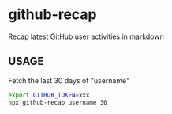 # github-recap

Recap latest GitHub user activities in markdown

## USAGE

Fetch the last 30 days of "username"

```sh
export GITHUB_TOKEN=xxx
npx github-recap username 30
```

